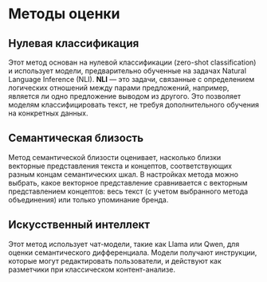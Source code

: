 # Методы оценки

## Нулевая классификация
Этот метод основан на нулевой классификации (zero-shot classification) и использует модели, предварительно обученные на задачах Natural Language Inference (NLI). **NLI** — это задачи, связанные с определением логических отношений между парами предложений, например, является ли одно предложение выводом из другого. Это позволяет моделям классифицировать текст, не требуя дополнительного обучения на конкретных данных.

## Семантическая близость
Метод семантической близости оценивает, насколько близки векторные представления текста и концептов, соответствующих разным концам семантических шкал. В настройках метода можно выбрать, какое векторное представление сравнивается с векторным представлением концептов: весь текст (с учетом выбранного метода объединения) или только упоминание бренда.

## Искусственный интеллект
Этот метод использует чат-модели, такие как Llama или Qwen, для оценки семантического дифференциала. Модели получают инструкции, которые могут редактировать пользователи, и действуют как разметчики при классическом контент-анализе.
